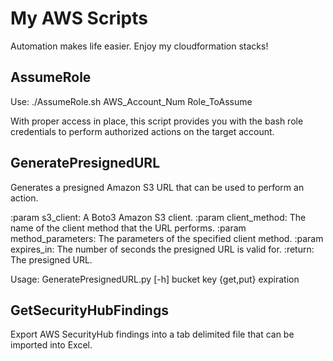 # My AWS Scripts

Automation makes life easier. Enjoy my cloudformation stacks!

## AssumeRole

Use: ./AssumeRole.sh AWS_Account_Num Role_ToAssume

With proper access in place, this script provides you with the bash role credentials to perform authorized actions on the target account.

## GeneratePresignedURL

Generates a presigned Amazon S3 URL that can be used to perform an action.

  :param s3_client: A Boto3 Amazon S3 client.
  :param client_method: The name of the client method that the URL performs.
  :param method_parameters: The parameters of the specified client method.
  :param expires_in: The number of seconds the presigned URL is valid for.
  :return: The presigned URL.

Usage: GeneratePresignedURL.py [-h] bucket key {get,put} expiration

## GetSecurityHubFindings

Export AWS SecurityHub findings into a tab delimited file that can be imported into Excel.
